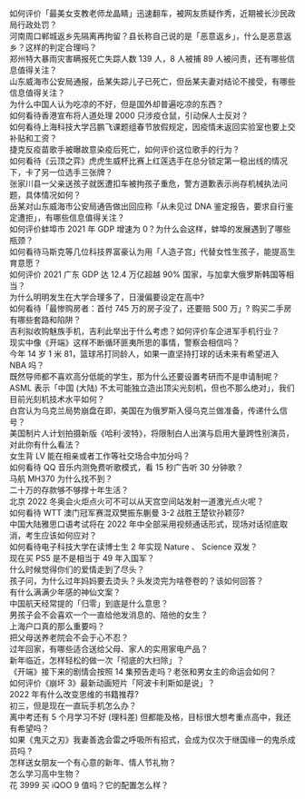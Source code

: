 如何评价「最美女支教老师龙晶睛」迅速翻车，被网友质疑作秀，近期被长沙民政局行政处罚？  
河南周口郸城返乡先隔离再拘留？县长称自己说的是「恶意返乡」，什么是恶意返乡？这样的判定合理吗？  
郑州特大暴雨灾害瞒报死亡失踪人数 139 人，8 人被捕 89 人被问责，还有哪些信息值得关注？  
山东威海市公安局通报，岳某失踪儿子已死亡，但岳某夫妻对结论不接受，有哪些信息值得关注？  
为什么中国人认为吃凉的不好，但是国外却普遍吃凉的东西？  
如何看待香港宣布将人道处理 2000 只涉疫仓鼠，引动保人士反对？  
如何看待上海科技大学吕鹏飞课题组春节放假规定，因疫情未返回实验室也要上交补贴和工资？  
捷克反疫苗歌手被曝故意染疫后死亡，如何评价这位歌手的行为？  
如何看待《云顶之弈》虎虎生威杯比赛上红莲选手在总分锁定第一稳出线的情况下，卡了另一位选手三张牌？  
张家川县一父亲送孩子就医遭扣车被拘孩子重危，警方道歉表示尚存机械执法问题，具体情况如何？  
岳某对山东威海市公安局通告做出回应称「从未见过 DNA 鉴定报告，要求自行鉴定遭拒」，有哪些信息值得关注？  
如何评价蚌埠市 2021 年 GDP 增速为 0？为什么会这样，蚌埠的发展遇到了哪些瓶颈？  
如何看待马斯克等几位科技界富豪认为用「人造子宫」代替女性生孩子，能提高生育意愿？  
如何评价 2021 广东 GDP 达 12.4 万亿超越 90% 国家，与加拿大俄罗斯韩国等相当？  
为什么明明发生在大学合理多了，日漫偏要设定在高中?  
如何看待「最惨购房者：首付 745 万的房子没了，还要赔 500 万」? 购买二手房有哪些套路和陷阱？  
吉利拟收购魅族手机，吉利此举出于什么考虑？如何评价车企进军手机行业？  
现实中像《开端》这样不断循环匪夷所思的事情，警察会相信吗？  
今年 14 岁 1 米 81，篮球吊打同龄人，如果一直坚持打球的话未来有希望进入 NBA 吗？  
既然导师都不喜欢高分低能的学生，那为什么还要设置考研而不是申请制呢？  
ASML 表示「中国 (大陆) 不太可能独立造出顶尖光刻机，但也不那么绝对」，我们目前光刻机技术水平如何？  
白宫认为乌克兰局势崩盘在即，美国在为俄罗斯入侵乌克兰做准备，传递什么信号？  
美国制片人计划拍摄新版《哈利·波特》，将限制白人出演与启用大量跨性别演员，对此你有什么看法？  
女生背 LV 能在相亲或者工作等社交场合中加分吗？  
如何看待 QQ 音乐内测免费听歌模式，看 15 秒广告听 30 分钟歌？  
马航 MH370 为什么找不到？  
二十万的存款够不够撑十年生活？  
北京 2022 冬奥会火炬点火可不可以从天宫空间站发射一道激光点火呢？  
如何看待 WTT 澳门冠军赛混双樊振东蒯曼 3-2 战胜王楚钦孙颖莎?  
中国大陆雅思口语考试将在 2022 年中全部采用视频通话形式，现场对话彻底取消，考生应该如何应对？  
如何看待电子科技大学在读博士生 2 年实现 Nature 、 Science 双发？  
现在买 PS5 是不是相当于 49 年入国军？  
什么时候觉得你们的爱情走到了尽头？  
孩子问，为什么过年妈妈要去烫头？头发烫完为啥卷卷的？该如何回答？  
有什么满满少年感的神仙文案？  
中国航天经常提的「归零」到底是什么意思？  
男孩子会不会喜欢一个一直给他发消息的、陪他的女生？  
上海户口真的那么重要吗？  
把父母送养老院会不会于心不忍？  
过年回家，有哪些适合送给父母、家人的实用家电产品？  
新年临近，怎样轻松的做一次「彻底的大扫除」？  
《开端》接下来的剧情会按照 14 集预告走吗？老张和男女主的命运会如何？  
如何评价《崩坏 3》最新动画短片「阿波卡利斯如是说」？  
2022 年有什么改变思维的书籍推荐?  
初三，但是现在一直玩手机怎么办？  
离中考还有 5 个月学习不好 (理科差) 但都能及格，目标很大想考重点高中，我还有希望吗？  
如果《鬼灭之刃》我妻善逸会雷之呼吸所有招式，会成为仅次于继国缘一的鬼杀成员吗 ?  
怎样送女朋友一个有心意的新年、情人节礼物？  
怎么学习高中生物？  
花 3999 买 iQOO 9 值吗？它的配置怎么样？  
